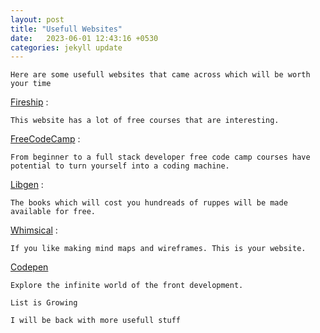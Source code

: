 ```yaml
---
layout: post
title: "Usefull Websites"
date:   2023-06-01 12:43:16 +0530
categories: jekyll update
---
```


`Here are some usefull websites that came across which will be worth your time`

[Fireship][fireship] :

`This website has a lot of free courses that are interesting.`

[FreeCodeCamp][fcc] :

`From beginner to a full stack developer free code camp courses have potential to turn yourself into a coding machine.`

[Libgen][libgen] :

`The books which will cost you hundreads of ruppes will be made available for free.`

[Whimsical][whimsical] :

`If you like making mind maps and wireframes. This is your website.`

[Codepen][cp]

`Explore the infinite world of the front development.`

`List is Growing`

`I will be back with more usefull stuff`


[cp]: http://codepen.io/
[whimsical]: https://whimsical.com
[libgen]: https://libgen.is
[fcc]: https://freecodecamp.com
[fireship]: https://fireship.io 
